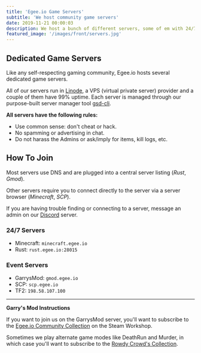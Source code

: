 ```yaml
---
title: 'Egee.io Game Servers'
subtitle: 'We host community game servers'
date: 2019-11-21 00:00:03
description: We host a bunch of different servers, some of em with 24/7 uptime.
featured_image: '/images/front/servers.jpg'
---
```


## Dedicated Game Servers

Like any self-respecting gaming community, Egee.io hosts several dedicated game servers.

All of our servers run in [Linode](https://promo.linode.com/egee/), a VPS (virtual private server) provider and a couple of them have 99% uptime. Each server is managed through our purpose-built server manager tool [gsd-cli](/project/gsd-cli).

**All servers have the following rules:**

- Use common sense: don't cheat or hack.
- No spamming or advertising in chat.
- Do not harass the Admins or ask/imply for items, kill logs, etc.

## How To Join

Most servers use DNS and are plugged into a central server listing (*Rust*, *Gmod*).

Other servers require you to connect directly to the server via a server browser (*Minecraft*, *SCP*).

If you are having trouble finding or connecting to a server, message an admin on our [Discord](https://discord.gg/EMbcgR8) server.

### 24/7 Servers

- Minecraft: `minecraft.egee.io`
- Rust: `rust.egee.io:28015`

### Event Servers

- GarrysMod: `gmod.egee.io`
- SCP: `scp.egee.io`
- TF2: `198.58.107.100`

<hr>

**Garry's Mod Instructions**

If you want to join us on the GarrysMod server, you'll want to subscribe to the [Egee.io Community Collection](https://steamcommunity.com/sharedfiles/filedetails/?id=1838303608) on the Steam Workshop.

Sometimes we play alternate game modes like DeathRun and Murder, in which case you'll want to subscribe to the [Rowdy Crowd's Collection](https://steamcommunity.com/sharedfiles/filedetails/?id=1270037458).

